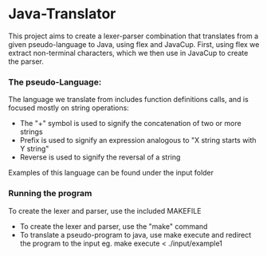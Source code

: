 # Java-Translator
This  project aims to create a lexer-parser combination
that translates from a given pseudo-language to Java, using flex and JavaCup.
First, using flex we extract non-terminal characters, which we then use in JavaCup to create
the parser.

### The pseudo-Language:
The language we translate from includes function definitions calls,
and is focused mostly on string operations:
- The "+" symbol is used to signify the concatenation of two or more strings
- Prefix is used to signify an expression analogous to "X string starts with Y string"
- Reverse is used to signify the reversal of a string
  
Examples of this language can be found under the input folder

### Running the program
To create the lexer and parser, use the included MAKEFILE
- To create the lexer and parser, use the "make" command
- To translate a pseudo-program to java, use make execute and redirect the program to the input eg. make execute < ./input/example1
